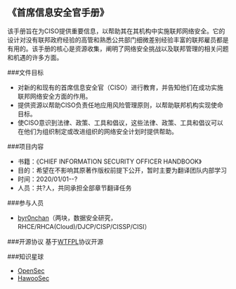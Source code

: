 ## 《首席信息安全官手册》

该手册旨在为CISO提供重要信息，以帮助其在其机构中实施联邦网络安全。它的设计对没有联邦政府经验的高管和熟悉公共部门细微差别经验丰富的联邦雇员都是有用的。该手册的核心是资源收集，阐明了网络安全挑战以及联邦管理的相关问题和机遇的许多方面。

###文件目标
- 对新的和现有的首席信息安全官（CISO）进行教育，并告知他们在成功实施联邦网络安全方面的作用。
- 提供资源以帮助CISO负责任地应用风险管理原则，以帮助联邦机构实现使命目标。
- 使CISO意识到法律、政策、工具和倡议，这些法律、政策、工具和倡议可以在他们为组织制定或改进组织的网络安全计划时提供帮助。

###项目内容 
- 书籍：《CHIEF INFORMATION SECURITY OFFICER HANDBOOK》
- 目的：希望在不影响其原著作版权前提下公开，暂时主要为翻译团队内部学习
- 时间：2020/01/01--?
- 人员：共?人，共同承担全部章节翻译任务

###参与人员
- [byr0nchan](https://github.com/byr0nchan)（两块，数据安全研究，RHCE/RHCA(Cloud)/DJCP/CISP/CISSP/CISI）

###开源协议
基于[WTFPL](./WTFPL_license.txt)协议开源

###知识星球
- [OpenSec](https://t.zsxq.com/vrvjAuN)
- [HawooSec](https://t.zsxq.com/2bQvFYJ)

